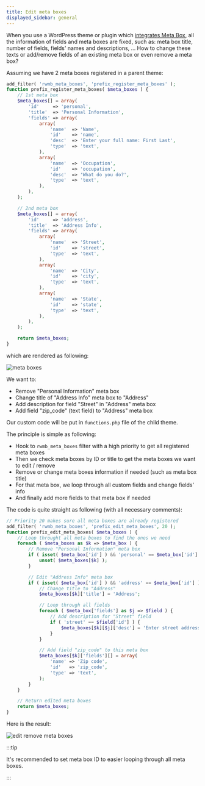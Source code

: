 ```yaml
---
title: Edit meta boxes
displayed_sidebar: general
---
```


When you use a WordPress theme or plugin which [integrates Meta Box](/bundling/), all the information of fields and meta boxes are fixed, such as: meta box title, number of fields, fields' names and descriptions, ... How to change these texts or add/remove fields of an existing meta box or even remove a meta box?

Assuming we have 2 meta boxes registered in a parent theme:

```php
add_filter( 'rwmb_meta_boxes', 'prefix_register_meta_boxes' );
function prefix_register_meta_boxes( $meta_boxes ) {
    // 1st meta box
    $meta_boxes[] = array(
        'id'     => 'personal',
        'title'  => 'Personal Information',
        'fields' => array(
            array(
                'name'  => 'Name',
                'id'    => 'name',
                'desc'  => 'Enter your full name: First Last',
                'type'  => 'text',
            ),
            array(
                'name'  => 'Occupation',
                'id'    => 'occupation',
                'desc'  => 'What do you do?',
                'type'  => 'text',
            ),
        ),
    );

    // 2nd meta box
    $meta_boxes[] = array(
        'id'     => 'address',
        'title'  => 'Address Info',
        'fields' => array(
            array(
                'name'  => 'Street',
                'id'    => 'street',
                'type'  => 'text',
            ),
            array(
                'name'  => 'City',
                'id'    => 'city',
                'type'  => 'text',
            ),
            array(
                'name'  => 'State',
                'id'    => 'state',
                'type'  => 'text',
            ),
        ),
    );

    return $meta_boxes;
}
```

which are rendered as following:

![meta boxes](https://i.imgur.com/VwDhVeD.png)

We want to:

- Remove "Personal Information" meta box
- Change title of "Address Info" meta box to "Address"
- Add description for field "Street" in "Address" meta box
- Add field "zip_code" (text field) to "Address" meta box

Our custom code will be put in `functions.php` file of the child theme.

The principle is simple as following:

- Hook to `rwmb_meta_boxes` filter with a high priority to get all registered meta boxes
- Then we check meta boxes by ID or title to get the meta boxes we want to edit / remove
- Remove or change meta boxes information if needed (such as meta box title)
- For that meta box, we loop through all custom fields and change fields' info
- And finally add more fields to that meta box if needed

The code is quite straight as following (with all necessary comments):

```php
// Priority 20 makes sure all meta boxes are already registered
add_filter( 'rwmb_meta_boxes', 'prefix_edit_meta_boxes', 20 );
function prefix_edit_meta_boxes( $meta_boxes ) {
    // Loop throught all meta boxes to find the ones we need
    foreach ( $meta_boxes as $k => $meta_box ) {
        // Remove "Personal Information" meta box
        if ( isset( $meta_box['id'] ) && 'personal' == $meta_box['id'] ) {
            unset( $meta_boxes[$k] );
        }

        // Edit "Address Info" meta box
        if ( isset( $meta_box['id'] ) && 'address' == $meta_box['id'] ) {
            // Change title to "Address"
            $meta_boxes[$k]['title'] = 'Address';

            // Loop through all fields
            foreach ( $meta_box['fields'] as $j => $field ) {
                // Add description for "Street" field
                if ( 'street' == $field['id'] ) {
                    $meta_boxes[$k][$j]['desc'] = 'Enter street address';
                }
            }

            // Add field "zip_code" to this meta box
            $meta_boxes[$k]['fields'][] = array(
                'name' => 'Zip code',
                'id'   => 'zip_code',
                'type' => 'text',
            );
        }
    }

    // Return edited meta boxes
    return $meta_boxes;
}
```

Here is the result:

![edit remove meta boxes](https://i.imgur.com/CxkIV6L.png)

:::tip

It's recommended to set meta box ID to easier looping through all meta boxes.

:::